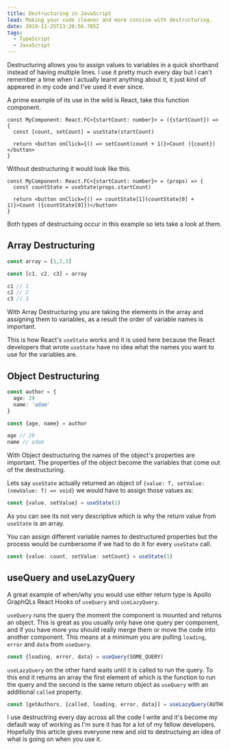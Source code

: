 ```yaml
---
title: Destructuring in JavaScript
lead: Making your code cleaner and more consise with destructuring.
date: 2019-11-25T13:20:56.785Z
tags:
  - TypeScript
  - JavaScript
---
```

Destructuring allows you to assign values to variables in a quick shorthand instead of having multiple lines. I use it pretty much every day but I can't remember a time when I actually learnt anything about it, it just kind of appeared in my code and I've used it ever since.

A prime example of its use in the wild is React, take this function component.

```tsx
const MyComponent: React.FC<{startCount: number}> = ({startCount}) => {
  const [count, setCount] = useState(startCount)

  return <button onClick={() => setCount(count + 1)}>Count ({count})</button>
}
```

Without destructuring it would look like this.

```tsx
const MyComponent: React.FC<{startCount: number}> = (props) => {
  const countState = useState(props.startCount)

  return <button onClick={() => countState[1](countState[0] + 1)}>Count ({countState[0]})</button>
}
```

Both types of destructuing occur in this example so lets take a look at them.

## Array Destructuring

```ts
const array = [1,2,3]

const [c1, c2, c3] = array

c1 // 1
c2 // 2
c3 // 3
```

With Array Destructuring you are taking the elements in the array and assigning them to variables, as a result the order of variable names is important.

This is how React's `useState` works and it is used here because the React developers that wrote `useState` have no idea what the names you want to use for the variables are.

## Object Destructuring

```ts
const author = {
  age: 29
  name: 'adam'
}

const {age, name} = author

age // 29
name // adam
```

With Object destructuring the names of the object's properties are important. The properties of the object become the variables that come out of the destructuring.

Lets say `useState` actually returned an object of `{value: T, setValue: (newValue: T) => void}` we would have to assign those values as:

```ts
const {value, setValue} = useState(1)
```

As you can see its not very descriptive which is why the return value from `useState` is an array.

You can assign different variable names to destructured properties but the process would be cumbersome if we had to do it for every `useState` call.

```ts
const {value: count, setValue: setCount} = useState(1)
```

## useQuery and useLazyQuery

A great example of when/why you would use either return type is Apollo GraphQLs React Hooks of `useQuery` and `useLazyQuery`.

`useQuery` runs the query the moment the component is mounted and returns an object. This is great as you usually only have one query per component, and if you have more you should really merge them or move the code into another component. This means at a minimum you are pulling `loading`, `error` and `data` from `useQuery`.

```ts
const {loading, error, data} = useQuery(SOME_QUERY)
```

`useLazyQuery` on the other hand waits until it is called to run the query. To this end it returns an array the first element of which is the function to run the query and the second is the same return object as `useQuery` with an additional `called` property.

```ts
const [getAuthors, {called, loading, error, data}] = useLazyQuery(AUTHOR_QUERY)
```

I use destructring every day across all the code I write and it's become my default way of working as I'm sure it has for a lot of my fellow developers. Hopefully this article gives everyone new and old to destructuing an idea of what is going on when you use it.
